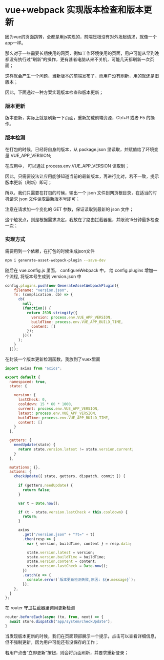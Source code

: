 # vue+webpack 实现版本检查和版本更新

因为vue的页面跳转，全都是用js实现的，前端压根没有对外发起请求，就像一个app一样。

那么对于一些需要长期使用的网页，例如工作环境使用的页面，用户可能从早到晚都没有执行过“刷新”的操作，更有甚者电脑从来不关机，可能几天都刷新一次页面；

这样就会产生一个问题，当新版本的前端发布了，而用户没有刷新，用的就还是旧版本；

因此，下面通过一种方案实现版本检查和版本更新；



### 版本更新

版本更新，实际上就是刷新一下页面，重新加载前端资源，Ctrl+R 或者 F5 的操作。



### 版本检测

在打包的时候，已经将自身的版本，从 package.json 里读取，并赋值给了环境变量 VUE_APP_VERSION;

在应用中， 可以通过 process.env.VUE_APP_VERSION 读取到；

因此，只需要设法让应用能够知道当前的最新版本，再进行比对，若不一致，提示版本更新（刷新）即可；

所以，我们只需要在打包的时候，输出一个 json 文件到网页根目录，在适当的时机请求 json 文件读取最新版本号即可；

注意在请求加一个变化的 GET 参数，保证读取到最新的 json 文件；

这个触发点，则是根据需求决定，我放在了路由拦截器里，并限流15分钟最多检查一次；



### 实现方式

需要用到一个依赖，在打包的时候生成json文件

```bash
npm i generate-asset-webpack-plugin --save-dev
```



随后在 vue.config.js 里面， configureWebpack 中， 给 config.plugins 增加一个流程, 将版本号生成到 version.json 中

```js
config.plugins.push(new GenerateAssetWebpackPlugin({
    filename: "version.json",
    fn: (complication, cb) => {
      cb(
        null,
        (function() {
          return JSON.stringify({
            version: process.env.VUE_APP_VERSION,
            buildTime: process.env.VUE_APP_BUILD_TIME,
            content: []
          });
        })()
      );
    }
  }));
```



在封装一个版本更新检测函数，我放到了vuex里面

```js
import axios from "axios";

export default {
  namespaced: true,
  state: {

    version: {
      lastCheck: 0,
      cooldown: 15 * 60 * 1000,
      current: process.env.VUE_APP_VERSION,
      latest: process.env.VUE_APP_VERSION,
      buildTime: process.env.VUE_APP_BUILD_TIME,
      content: []
    }
  },

  getters: {
    needUpdate(state) {
      return state.version.latest != state.version.current;
    }
  },

  mutations: {},
  actions: {
    checkUpdate({ state, getters, dispatch, commit }) {
      
      if (getters.needUpdate) {
        return false;
      }

      var t = Date.now();

      if (t - state.version.lastCheck < this.cooldown) {
        return;
      }

      axios
        .get("/version.json" + "?t=" + t)
        .then(resp => {
          var { version, buildTime, content } = resp.data;

          state.version.latest = version;
          state.version.buildTime = buildTime;
          state.version.content = content;
          state.version.lastCheck = Date.now();
        })
        .catch(e => {
          console.error(`版本更新检测失败,原因: ${e.message}`);
        });
    },
  }
};

```



在 router 守卫拦截器里调用更新检测

```js
router.beforeEach(async (to, from, next) => {
  await store.dispatch("app/system/checkUpdate");
}
```



当发现版本更新的时候，我们在页面顶部展示一个提示，点击可以查看详细信息，但不强制更新，因为用户可能还有没保存的工作；

若用户点击“立即更新”按钮，则会将页面刷新，并要求重新登录；

